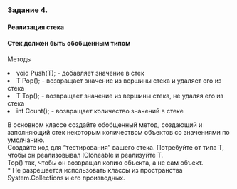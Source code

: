 <h3>Задание 4. 
<h4>Реализация стека</h4>
  <h4>Стек должен быть обобщенным типом</h4>
<p> Методы
<li> void Push(T); - добавляет значение в стек
<li> T Pop(); - возвращает значение из вершины стека и удаляет его из стека
<li> T Top(); - возвращает значение из вершины стека, не удаляя его из стека
<li> int Count(); - возвращает количество значений в стеке
<p> В основном классе создайте обобщенный метод, создающий и заполняющий стек некоторым количеством объектов со значениями по умолчанию.
<br> Создайте код для “тестирования” вашего стека. Потребуйте от типа T, чтобы он реализовывал ICloneable и реализуйте T.
<br>Top() так, чтобы он возвращал копию объекта, а не сам объект.
<br>* Не разрешается использовать классы из пространства System.Collections и его производных.

